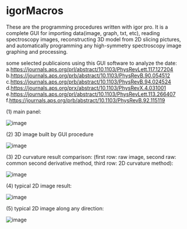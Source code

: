 # igorMacros

These are the programming procedures written with igor pro. It is a complete GUI for importing data(image, graph, txt, etc),  reading spectroscopy images, reconstructing 3D model from 2D slicing pictures, and automatically programming any high-symmetry spectroscopy image graphing and processing.

some selected publicaions using this GUI software to analyze the date:
a.https://journals.aps.org/prl/abstract/10.1103/PhysRevLett.117.127204
b.https://journals.aps.org/prb/abstract/10.1103/PhysRevB.90.054512
c.https://journals.aps.org/prb/abstract/10.1103/PhysRevB.94.024524
d.https://journals.aps.org/prx/abstract/10.1103/PhysRevX.4.031001
e.https://journals.aps.org/prl/abstract/10.1103/PhysRevLett.113.266407
f.https://journals.aps.org/prb/abstract/10.1103/PhysRevB.92.115119

(1) main panel:

![image](https://user-images.githubusercontent.com/29580346/42852777-35582fc4-89e7-11e8-8398-bb01fe995c91.png)

(2) 3D image built by GUI procedure

![image](https://user-images.githubusercontent.com/29580346/42852551-0b07bf88-89e6-11e8-9074-111bdff84733.png)

(3) 2D curvature result comparison: (first row: raw image, second raw: common second derivative method, third row: 2D curvature method):

![image](https://user-images.githubusercontent.com/29580346/42852667-adec914c-89e6-11e8-8936-bed61f88f772.png)

(4) typical 2D image result:

![image](https://user-images.githubusercontent.com/29580346/42852469-94fb4c10-89e5-11e8-940b-4e8f9d236bf6.png)

(5) typical 2D image along any direction:

![image](https://user-images.githubusercontent.com/29580346/42852479-a43e23e6-89e5-11e8-994c-4fe49f23f8ac.png)


